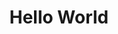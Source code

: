 ---
inv_num: 2011-102
add_credit:
url: 2011-102-hello-world
title: Hello World
year: '2011'
display_year: '2011'
medium: CNC bent stainless steel with electro-polish finish
dims: 41 x 7 1/2 x 9 1/2 inches
pitch: "​Wire bent to random points with one dimension always increasing."
ps:
live_url:
youtube:
related_code: https://github.com/coryarcangel/Desktop-Wireform
subheading:
download:
commission:
layout: things-i-made
---